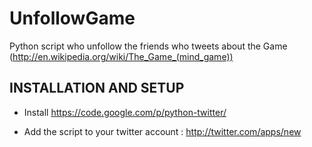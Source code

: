 UnfollowGame
============

Python script who unfollow the friends who tweets about the Game  (http://en.wikipedia.org/wiki/The_Game_(mind_game))




INSTALLATION AND SETUP
----------------------


* Install https://code.google.com/p/python-twitter/

* Add the script to your twitter account : http://twitter.com/apps/new
